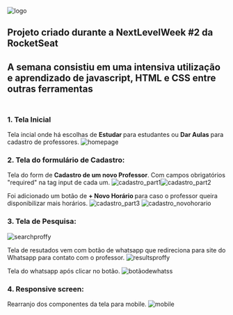 ![logo](https://user-images.githubusercontent.com/65203254/91113653-786cd700-e65c-11ea-8b1b-bd2c38751f6c.png)

## Projeto criado durante a NextLevelWeek #2 da RocketSeat <br>
## A semana consistiu em uma intensiva utilização e aprendizado de javascript, HTML e CSS entre outras ferramentas <br> <br>

### 1. Tela Inicial <br>
Tela incial onde há escolhas de <b> Estudar </b> para estudantes ou <b> Dar Aulas </b> para cadastro de professores.
![homepage](https://user-images.githubusercontent.com/65203254/91109349-13f84a80-e651-11ea-8dab-17ff87523d35.png)
<br>

### 2. Tela do formulário de Cadastro: <br>
Tela do form de <b>Cadastro de um novo Professor</b>. Com campos obrigatórios "required" na tag input de cada um.
![cadastro_part1](https://user-images.githubusercontent.com/65203254/91112571-d946e000-e659-11ea-96b5-d363773df7d9.png)![cadastro_part2](https://user-images.githubusercontent.com/65203254/91112803-6ee26f80-e65a-11ea-889f-ee4579197c36.png)
<br>

Foi adicionado um botão de <b> + Novo Horário </b> para caso o professor queira disponibilizar mais horários.
![cadastro_part3](https://user-images.githubusercontent.com/65203254/91114604-ace19280-e65e-11ea-851f-c616695d8e29.png) ![cadastro_novohorario](https://user-images.githubusercontent.com/65203254/91114641-c4b91680-e65e-11ea-96c8-2676c50a968a.png)
<br>

### 3. Tela de Pesquisa: <br>
![searchproffy](https://user-images.githubusercontent.com/65203254/91114810-25e0ea00-e65f-11ea-9edd-62fa72a149fd.png)
<br>

Tela de resutados vem com botão de whatsapp que redireciona para site do Whatsapp para contato com o professor.
![resultsproffy](https://user-images.githubusercontent.com/65203254/91115062-bb7c7980-e65f-11ea-9305-3fc2b0c995cd.png)
<br>

Tela do whatsapp após clicar no botão.
![botãodewhatss](https://user-images.githubusercontent.com/65203254/91115135-ec5cae80-e65f-11ea-9054-da37a4bd69ed.png)
<br>

### 4. Responsive screen: <br>
Rearranjo dos componentes da tela para mobile.
![mobile](https://user-images.githubusercontent.com/65203254/91115462-a18f6680-e660-11ea-9597-4d9f7b20aa93.png)
<br>
